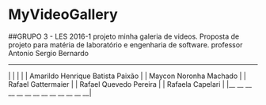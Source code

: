 # MyVideoGallery
##GRUPO 3 - LES 2016-1
projeto minha galeria de videos.
Proposta de projeto para matéria de laboratório e engenharia de software.
professor Antonio Sergio Bernardo
 __ __ __ __ __ __ __ __ __ __ __ __ __
|                                      |
|                                      |
|  Amarildo Henrique Batista Paixão    |
|  Maycon Noronha Machado              |
|  Rafael Gattermaier                  |
|  Rafael Quevedo Pereira              |
|  Rafaela Capelari                    |
|__ __ __ __ __ __ __ __ __ __ __ __ __|
